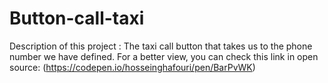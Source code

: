 # Button-call-taxi
Description of this project :
The taxi call button that takes us to the phone number we have defined.
For a better view, you can check this link in open source: (https://codepen.io/hosseinghafouri/pen/BarPvWK)
